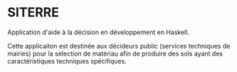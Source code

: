 # SITERRE
Application d'aide à la décision en développement en Haskell.

Cette applicaiton est destinée aux décideurs public (services techniques de mairies) pour la selection de matériau afin de produire des sols ayant des caractéristiques techniques spécifiques.
